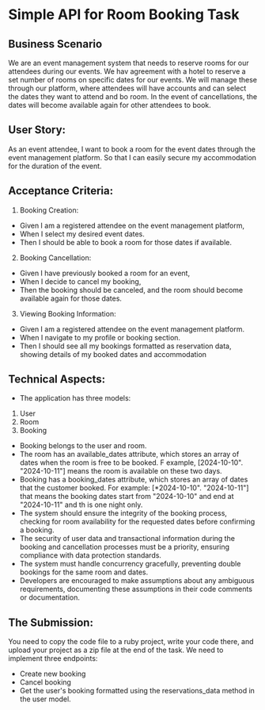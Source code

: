 # Simple API for Room Booking Task
## Business Scenario

We are an event management system that needs to reserve rooms for our attendees during our events. We hav agreement with a hotel to reserve a set number of rooms on specific dates for our events. We will manage these through our platform, where attendees will have accounts and can select the dates they want to attend and bo room. In the event of cancellations, the dates will become available again for other attendees to book.
## User Story:
As an event attendee,
I want to book a room for the event dates through the event management platform.
So that I can easily secure my accommodation for the duration of the event.
## Acceptance Criteria:
1. Booking Creation:
* Given I am a registered attendee on the event management platform,
* When I select my desired event dates.
* Then I should be able to book a room for those dates if available.
2. Booking Cancellation:
* Given I have previously booked a room for an event,
* When I decide to cancel my booking,
* Then the booking should be canceled, and the room should become available again for those dates.
3. Viewing Booking Information:
* Given I am a registered attendee on the event management platform.
* When I navigate to my profile or booking section.
* Then I should see all my bookings formatted as reservation data, showing details of my booked dates and accommodation


## Technical Aspects:
* The application has three models:
1. User
2. Room
3. Booking
* Booking belongs to the user and room.
* The room has an available_dates attribute, which stores an array of dates when the room is free to be booked. F example, [2024-10-10". "2024-10-11"] means the room is available on these two days.
* Booking has a booking_dates attribute, which stores an array of dates that the customer booked. For example: [*2024-10-10". "2024-10-11"] that means the booking dates start from "2024-10-10" and end at "2024-10-11" and th is one night only.
* The system should ensure the integrity of the booking process, checking for room availability for the requested dates before confirming a booking.
* The security of user data and transactional information during the booking and cancellation processes must be a priority, ensuring compliance with data protection standards.
* The system must handle concurrency gracefully, preventing double bookings for the same room and dates.
* Developers are encouraged to make assumptions about any ambiguous requirements, documenting these assumptions in their code comments or documentation.
## The Submission:
You need to copy the code file to a ruby project, write your code there, and upload your project as a zip file at the end of the task.
We need to implement three endpoints:
* Create new booking
* Cancel booking
* Get the user's booking formatted using the reservations_data method in the user model.